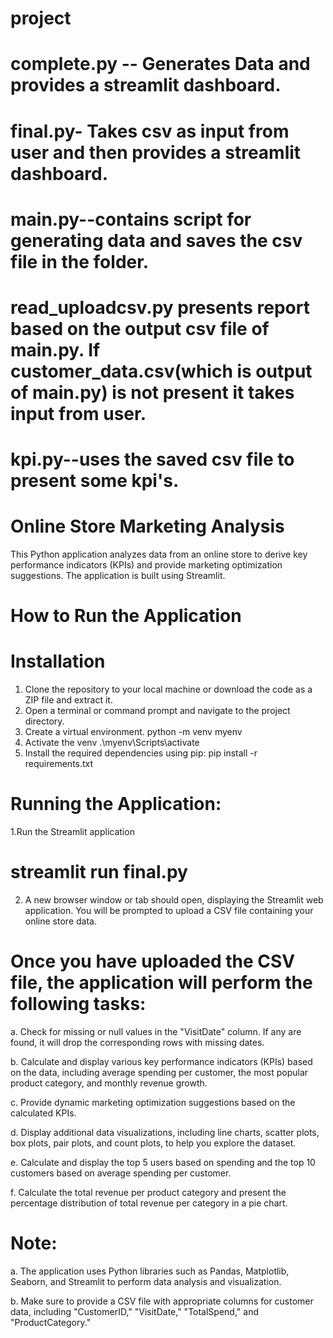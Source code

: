 # project

# complete.py -- Generates Data and provides a streamlit dashboard.
# final.py- Takes csv as input from user and then provides a streamlit dashboard.
# main.py--contains script for generating data and saves the csv file in the folder.
# read_uploadcsv.py presents report based on the output csv file of main.py. If customer_data.csv(which is output of main.py) is not present it takes input from user. 
# kpi.py--uses the saved csv file to present some kpi's.

# Online Store Marketing Analysis
This Python application analyzes data from an online store to derive key performance indicators (KPIs) and provide marketing optimization suggestions. The application is built using Streamlit.
# How to Run the Application

# Installation
1. Clone the repository to your local machine or download the code as a ZIP file and extract it.
2. Open a terminal or command prompt and navigate to the project directory.
3. Create a virtual environment.
python -m venv myenv
4. Activate the venv
.\myenv\Scripts\activate
5. Install the required dependencies using pip:
pip install -r requirements.txt
# Running the Application:
1.Run the Streamlit application
# streamlit run final.py
2. A new browser window or tab should open, displaying the Streamlit web application. You will be prompted to upload a CSV file containing your online store data.

# Once you have uploaded the CSV file, the application will perform the following tasks:

a. Check for missing or null values in the "VisitDate" column. If any are found, it will drop the corresponding rows with missing dates.

b. Calculate and display various key performance indicators (KPIs) based on the data, including average spending per customer, the most popular product category, and monthly revenue growth.

c. Provide dynamic marketing optimization suggestions based on the calculated KPIs.

d. Display additional data visualizations, including line charts, scatter plots, box plots, pair plots, and count plots, to help you explore the dataset.

e. Calculate and display the top 5 users based on spending and the top 10 customers based on average spending per customer.

f. Calculate the total revenue per product category and present the percentage distribution of total revenue per category in a pie chart.

# Note: 
a. The application uses Python libraries such as Pandas, Matplotlib, Seaborn, and Streamlit to perform data analysis and visualization.

b. Make sure to provide a CSV file with appropriate columns for customer data, including "CustomerID," "VisitDate," "TotalSpend," and "ProductCategory."


